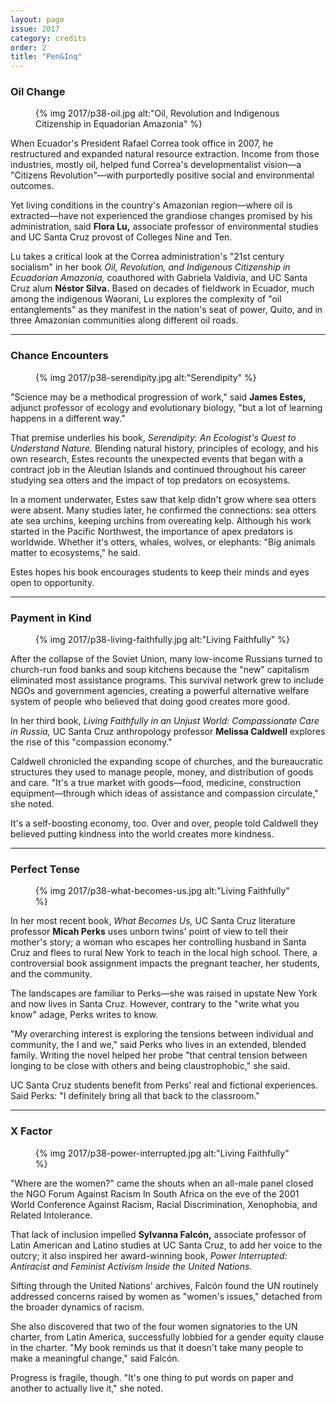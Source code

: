 ```yaml
---
layout: page
issue: 2017
category: credits
order: 2
title: "Pen&Inq"
---
```


### Oil Change

<figure>
{% img 2017/p38-oil.jpg alt:"Oil, Revolution and Indigenous Citizenship in Equadorian Amazonia" %}
</figure>

When Ecuador&#39;s President Rafael Correa took office in 2007, he restructured and expanded natural resource extraction. Income from those industries, mostly oil, helped fund Correa&#39;s developmentalist vision—a &quot;Citizens Revolution&quot;—with purportedly positive social and environmental outcomes.

Yet living conditions in the country&#39;s Amazonian region—where oil is extracted—have not experienced the grandiose changes promised by his administration, said **Flora Lu,** associate professor of environmental studies and UC Santa Cruz provost of Colleges Nine and Ten.

Lu takes a critical look at the Correa administration&#39;s &quot;21st century socialism&quot; in her book _Oil, Revolution, and Indigenous Citizenship in Ecuadorian Amazonia,_ coauthored with Gabriela Valdivia, and UC Santa Cruz alum **Néstor Silva.** Based on decades of fieldwork in Ecuador, much among the indigenous Waorani, Lu explores the complexity of &quot;oil entanglements&quot;  as they manifest in the nation&#39;s seat of power, Quito, and in three Amazonian communities along different oil roads.

****

### Chance Encounters

<figure>
{% img 2017/p38-serendipity.jpg alt:"Serendipity" %}
</figure>

&quot;Science may be a methodical progression of work,&quot; said **James Estes,** adjunct professor of ecology and evolutionary biology, &quot;but a lot of learning happens in a different way.&quot;

That premise underlies his book, _Serendipity: An Ecologist&#39;s Quest to Understand Nature._ Blending natural history, principles of ecology, and his own research, Estes recounts the unexpected events that began with a contract job in the Aleutian Islands and continued throughout his career studying sea otters and the impact of top predators on ecosystems.

In a moment underwater, Estes saw that kelp didn&#39;t grow where sea otters were absent. Many studies later, he confirmed the connections: sea otters ate sea urchins, keeping urchins from overeating kelp. Although his work started in the Pacific Northwest, the importance of apex predators is worldwide. Whether it&#39;s otters, whales, wolves, or elephants: &quot;Big animals matter to ecosystems,&quot; he said.

Estes hopes his book encourages students to keep their minds and eyes open to opportunity.

****

### Payment in Kind

<figure>
{% img 2017/p38-living-faithfully.jpg alt:"Living Faithfully" %}
</figure>

After the collapse of the Soviet Union, many low-income Russians turned to church-run food banks and soup kitchens because the &quot;new&quot; capitalism eliminated most assistance programs. This survival network grew to include NGOs and government agencies, creating a powerful alternative welfare system of people who believed that doing good creates more good.

In her third book, _Living Faithfully in an Unjust World: Compassionate Care in Russia,_ UC Santa Cruz anthropology professor **Melissa Caldwell** explores the rise of this &quot;compassion economy.&quot;

Caldwell chronicled the expanding scope of churches, and the bureaucratic structures they used to manage people, money, and distribution of goods and care. &quot;It&#39;s a true market with goods—food, medicine, construction equipment—through which ideas of assistance and compassion circulate,&quot; she noted.

It&#39;s a self-boosting economy, too. Over and over, people told Caldwell they believed putting kindness into the world creates more kindness.

****

### Perfect Tense

<figure>
{% img 2017/p38-what-becomes-us.jpg alt:"Living Faithfully" %}
</figure>

In her most recent book, _What Becomes Us,_ UC Santa Cruz literature professor **Micah Perks** uses unborn twins&#39; point of view to tell their mother&#39;s story; a woman who escapes her controlling husband in Santa Cruz and flees to rural New York to teach in the local high school. There, a controversial book assignment impacts the pregnant teacher, her students, and the community.

The landscapes are familiar to Perks—she was raised in upstate New York and now lives in Santa Cruz. However, contrary to the &quot;write what you know&quot; adage, Perks writes to know.

&quot;My overarching interest is exploring the tensions between individual and community, the I and we,&quot; said Perks who lives in an extended, blended family. Writing the novel helped her probe &quot;that central tension between longing to be close with others and being claustrophobic,&quot;
she said.

UC Santa Cruz students benefit from Perks&#39; real and fictional experiences. Said Perks: &quot;I definitely bring all that back to the classroom.&quot;

****

### X Factor

<figure>
{% img 2017/p38-power-interrupted.jpg alt:"Living Faithfully" %}
</figure>

&quot;Where are the women?&quot; came the shouts when an all-male panel closed the NGO Forum Against Racism In South Africa on the eve of the 2001 World Conference Against Racism, Racial Discrimination, Xenophobia, and Related Intolerance.

That lack of inclusion impelled **Sylvanna Falcón,** associate professor of Latin American and Latino studies at UC Santa Cruz, to add her voice to the outcry; it also inspired her award-winning book, _Power Interrupted: Antiracist and Feminist Activism Inside the United Nations._

Sifting through the United Nations&#39; archives, Falcón found the UN routinely addressed concerns raised by women as &quot;women&#39;s issues,&quot; detached from the broader dynamics of racism.

She also discovered that two of the four women signatories to the UN charter, from Latin America, successfully lobbied for a gender equity clause in the charter. &quot;My book reminds us that it doesn&#39;t take many people to make a meaningful change,&quot; said Falcón.

Progress is fragile, though. &quot;It&#39;s one thing to put words on paper and another to actually live it,&quot; she noted.
